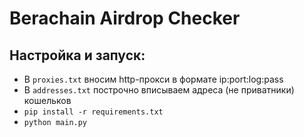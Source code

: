 # Berachain Airdrop Checker

## Настройка и запуск:
- В `proxies.txt` вносим http-прокси в формате ip:port:log:pass
- В `addresses.txt` построчно вписываем адреса (не приватники) кошельков
- `pip install -r requirements.txt`
- `python main.py`

